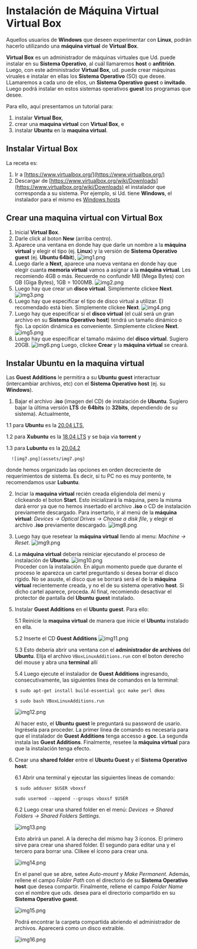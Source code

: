 # Instalación de Máquina Virtual **Virtual Box**

Aquellos usuarios de **Windows** que deseen experimentar con **Linux**, podrán hacerlo utilizando una **máquina virtual** de **Virtual Box**.

**Virtual Box** es un administrador de máquinas virtuales que Ud. puede instalar en su **Sistema Operativo**, al cuál llamaremos **host** o **anfitrión**. Luego, con este administrador **Virtual Box**, ud. puede crear máquinas viruales e instalar en ellas los **Sistema Operativo** (SO) que desee. LLamaremos a cada uno de ellos, un **Sistema Operativo** **guest** o **invitado**. Luego podrá instalar en estos sistemas operativos **guest** los programas que desee. 

Para ello, aquí presentamos un tutorial para:

1. instalar **Virtual Box**,
2. crear una **maquina virtual** con **Virtual Box**, e
3. instalar **Ubuntu** en la **maquina virtual**.
  
## Instalar **Virtual Box**

La receta es:

1. Ir a [https://www.virtualbox.org/](https://www.virtualbox.org/)
2. Descargar de [https://www.virtualbox.org/wiki/Downloads](https://www.virtualbox.org/wiki/Downloads) el instalador que corresponda a su sistema. Por ejemplo, si Ud. tiene **Windows**, el instalador para el mismo es [Windows hosts](https://download.virtualbox.org/virtualbox/6.1.26/VirtualBox-6.1.26-145957-Win.exe)

## Crear una **maquina virtual** con **Virtual Box**

1. Inicial **Virtual Box**.
2. Darle click al boton **New** (arriba centro).
3. Aparece una ventana en donde hay que darle un nombre a la **máquina virtual** y elegir el tipo (ej. **Linux**) y la versión de **Sistema Operativo** **guest** (ej. **Ubuntu 64bit**),
      ![img1.png](assets/img1.png)
4. Luego darle a **Next**, aparece una nueva ventana en donde hay que elegir cuanta **memoria virtual** vamos a asignar a la **máquina virtual**. Les recomiendo 4GB o más. Recuerde no confundir MB (Mega Bytes) con GB (Giga Bytes), 1GB = 1000MB.
      ![img2.png](assets/img2.png)    
5. Luego hay que crear un **disco virtual**. Simplemente clickee **Next**.
      ![img3.png](assets/img3.png)      
6. Luego hay que especificar el tipo de disco virtual a utilizar. El recomendado está bien. Simplemente clickee **Next**.
      ![img4.png](assets/img4.png)
7. Luego hay que especificar si el **disco virtual** (el cuál será un gran archivo en su **Sistema Operativo** **host**) tendrá un tamaño dinámico o fijo. La opción dinámica es conveniente. Simplemente clickee **Next**.
      ![img5.png](assets/img5.png)  
8. Luego hay que especificar el tamaño máximo del **disco virtual**. Sugiero 20GB.
      ![img6.png](assets/img6.png)
     Luego, clickee **Crear** y la **máquina virtual** se creará.

## Instalar **Ubuntu** en la **maquina virtual**

Las **Guest Additions** le permitira a su **Ubuntu** **guest** interactuar (intercambiar archivos, etc) con el **Sistema Operativo** **host** (ej. su **Windows**).

1. Bajar el archivo **.iso** (imagen del CD) de instalación de **Ubuntu**. Sugiero bajar la última versión **LTS** de **64bits** (o **32bits**, dependiendo de su sistema). Actualmente,

  1.1 para **Ubuntu** es la [20.04 LTS](https://ubuntu.com/download/desktop/thank-you?version=20.04.2.0&architecture=amd64),

  1.2 para **Xubuntu** es la [18.04 LTS](https://xubuntu.org/download) y se baja via **torrent** y
  
  1.3 para **Lubuntu** es la [20.04.2](https://lubuntu.me/downloads/)
  
      ![img7.png](assets/img7.png)
      
  donde hemos organizado las opciones en orden decreciente de requerimientos de sistema. Es decir, si tu PC no es muy pontente, te recomendamos usar **Lubuntu**.
      
2. Inciar la **maquina virtual** recién creada eligiendola del menú y clickeando el boton **Start**. Esto inicializará la máquina, pero la misma dará error ya que no hemos insertado el archivo **.iso** o CD de instalación previamente descargado. Para insertarlo, ir al menú de la **máquina virtual**: *Devices -> Optical Drives -> Choose a disk file*, y elegir el archivo **.iso** previamente descargado. 
      ![img8.png](assets/img8.png)
3. Luego hay que resetear la **máquina virtual** llendo al menu: *Machine -> Reset*.
      ![img9.png](assets/img9.png)  
4. La **máquina virtual** debería reiniciar ejecutando el proceso de instalación de **Ubuntu**.
      ![img10.png](assets/img10.png)  
     Proceder con la instalación. En algun momento puede que durante el proceso le aparezca un cartel preguntando si desea borrar el disco rígido. No se asuste, el disco que se borrará será el de la **máquina virtual** recientemente creada, y no el de su sistema operativo **host**. Si dicho cartel aparece, proceda. Al final, recomiendo desactivar el protector de pantalla del **Ubuntu** **guest** instalado.
5. Instalar **Guest Additions** en el **Ubuntu** **guest**. Para ello:

    5.1 Reinicie la **maquina virtual** de manera que inicie el **Ubuntu** instalado en ella. 
    
    5.2 Inserte el CD **Guest Additions**
      ![img11.png](assets/img11.png)
            
    5.3 Esto deberia abrir una ventana con el **administrador de archivos** del **Ubuntu**. Elija el archivo `VBoxLinuxAdditions.run` con el boton derecho del mouse y abra una **terminal** allí
    
    5.4 Luego ejecute el instalador de **Guest Additions** ingresando, consecutivamente, las siguientes línea de comandos en la terminal:
    
      `$ sudo apt-get install build-essential gcc make perl dkms`

      `$ sudo bash VBoxLinuxAdditions.run`   

      ![img12.png](assets/img12.png)
         
    Al hacer esto, el **Ubuntu** **guest** le preguntará su password de usario. Ingrésela para proceder. La primer línea de comando es necesaria para que el instalador de **Guest Additions** tenga accesso a **gcc**. La segunda instala las **Guest Additions**. Finalmente, resetee la **máquina virtual** para que la instalación tenga efecto.
    
6. Crear una **shared folder** entre el **Ubuntu Guest** y el **Sistema Operativo** **host**:

    6.1 Abrir una terminal y ejecutar las siguientes lineas de comando:
    
    `$ sudo adduser $USER vboxsf`
    
    `sudo usermod --append --groups vboxsf $USER`
    
    6.2 Luego crear una shared folder en el menú: *Devices -> Shared Folders -> Shared Folders Settings*.
    
    ![img13.png](assets/img13.png)
    
    Esto abrirá un panel. A la derecha del mismo hay 3 íconos. El primero sirve para crear una shared folder. El segundo para editar una y el tercero para borrar una. Clikee el ícono para crear una.
    
    ![img14.png](assets/img14.png)
    
    En el panel que se abre, setee *Auto-mount* y *Make Permanent*. Además, rellene el campo *Folder Path* con el directorio de su **Sistema Operativo** **host** que desea compartir. Finalmente, rellene el campo *Folder Name* con el nombre que uds. desea para el directorio compartido en su **Sistema Operativo** **guest**.
    
    ![img15.png](assets/img15.png)
    
    Podrá encontrar la carpeta compartida abriendo el administrador de archivos. Aparecerá como un disco extraible.
    
    ![img16.png](assets/img16.png)    
